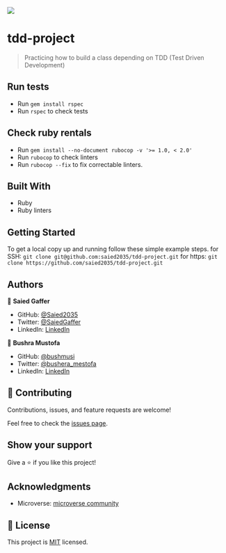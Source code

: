 ![](https://img.shields.io/badge/Microverse-blueviolet)

#  tdd-project

> Practicing how to build a class depending on TDD (Test Driven Development) 
 
## Run tests
  - Run `gem install rspec`
  - Run `rspec` to check tests

## Check ruby rentals
 - Run `gem install --no-document rubocop -v '>= 1.0, < 2.0'`
 - Run `rubocop` to check linters
 - Run `rubocop --fix` to fix correctable linters.  
  
## Built With

- Ruby
- Ruby linters

## Getting Started

To get a local copy up and running follow these simple example steps.
for SSH:
`git clone git@github.com:saied2035/tdd-project.git`
for https:
`git clone https://github.com/saied2035/tdd-project.git`


## Authors

👤 **Saied Gaffer**

- GitHub: [@Saied2035](https://github.com/saied2035)
- Twitter: [@SaiedGaffer](https://twitter.com/SaiedGaffer)
- LinkedIn: [LinkedIn](https://www.linkedin.com/in/saiedgaffer/)

👤 **Bushra Mustofa**

- GitHub: [@bushmusi](https://github.com/bushmusi)
- Twitter: [@bushera_mestofa](https://twitter.com/bushera_mestofa)
- LinkedIn: [LinkedIn](https://www.linkedin.com/in/bushra-mustofa)

## 🤝 Contributing

Contributions, issues, and feature requests are welcome!

Feel free to check the [issues page](https://github.com/saied2035/tdd-project/issues).

## Show your support

Give a ⭐️ if you like this project!

## Acknowledgments

- Microverse: [microverse community](https://github.com/microverseinc)

## 📝 License

This project is [MIT](./MIT.md) licensed.